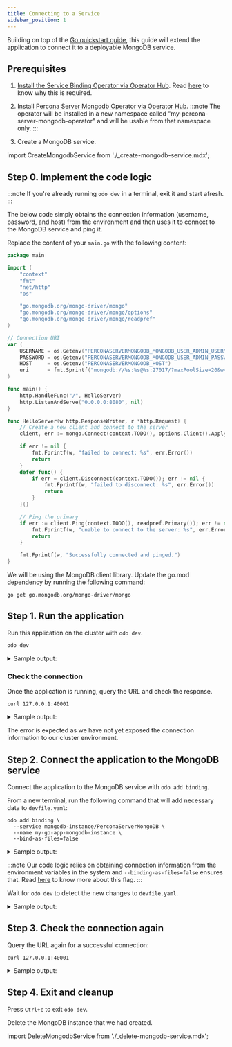 ```yaml
---
title: Connecting to a Service
sidebar_position: 1
---
```


Building on top of the [Go quickstart guide](../quickstart/go.md), this guide will extend the application to connect it to a deployable MongoDB service.

## Prerequisites
1. [Install the Service Binding Operator via Operator Hub](https://operatorhub.io/operator/service-binding-operator). Read [here](../../command-reference/add-binding.md#description) to know why this is required.

2. [Install Percona Server Mongodb Operator via Operator Hub](https://operatorhub.io/operator/percona-server-mongodb-operator).
:::note
The operator will be installed in a new namespace called "my-percona-server-mongodb-operator" and will be usable from that namespace only.
:::
3. Create a MongoDB service.

import CreateMongodbService from './_create-mongodb-service.mdx';

<CreateMongodbService/>

## Step 0. Implement the code logic
:::note
If you're already running `odo dev` in a terminal, exit it and start afresh.
:::

The below code simply obtains the connection information (username, password, and host) from the environment and then uses it to connect to the MongoDB service and ping it.

Replace the content of your `main.go` with the following content:
```go
package main

import (
	"context"
	"fmt"
	"net/http"
	"os"

	"go.mongodb.org/mongo-driver/mongo"
	"go.mongodb.org/mongo-driver/mongo/options"
	"go.mongodb.org/mongo-driver/mongo/readpref"
)

// Connection URI
var (
	USERNAME = os.Getenv("PERCONASERVERMONGODB_MONGODB_USER_ADMIN_USER")
	PASSWORD = os.Getenv("PERCONASERVERMONGODB_MONGODB_USER_ADMIN_PASSWORD")
	HOST     = os.Getenv("PERCONASERVERMONGODB_HOST")
	uri      = fmt.Sprintf("mongodb://%s:%s@%s:27017/?maxPoolSize=20&w=majority", USERNAME, PASSWORD, HOST)
)

func main() {
	http.HandleFunc("/", HelloServer)
	http.ListenAndServe("0.0.0.0:8080", nil)
}

func HelloServer(w http.ResponseWriter, r *http.Request) {
	// Create a new client and connect to the server
	client, err := mongo.Connect(context.TODO(), options.Client().ApplyURI(uri))

	if err != nil {
		fmt.Fprintf(w, "failed to connect: %s", err.Error())
		return
	}
	defer func() {
		if err = client.Disconnect(context.TODO()); err != nil {
			fmt.Fprintf(w, "failed to disconnect: %s", err.Error())
			return
		}
	}()

	// Ping the primary
	if err := client.Ping(context.TODO(), readpref.Primary()); err != nil {
		fmt.Fprintf(w, "unable to connect to the server: %s", err.Error())
		return
	}

	fmt.Fprintf(w, "Successfully connected and pinged.")
}
```
We will be using the MongoDB client library. Update the go.mod dependency by running the following command: 
```shell
go get go.mongodb.org/mongo-driver/mongo
```

## Step 1. Run the application
Run this application on the cluster with `odo dev`.
```shell
odo dev
```
<details>
<summary>Sample output:</summary>

```shell
$ odo dev
  __
 /  \__     Developing using the my-go-app Devfile
 \__/  \    Namespace: my-percona-server-mongodb-operator
 /  \__/    odo version: v3.0.0-rc1
 \__/

↪ Deploying to the cluster in developer mode
•  Waiting for Kubernetes resources  ...
⚠  Pod is Pending
✓  Pod is Running
✓  Syncing files into the container [152ms]
✓  Building your application in container on cluster (command: build) [15s]
•  Executing the application (command: run)  ...
-  Forwarding from 127.0.0.1:40001 -> 8080


Watching for changes in the current directory /tmp/go
Press Ctrl+c to exit `odo dev` and delete resources from the cluster

Pushing files...


File /tmp/go/.odo changed
•  Waiting for Kubernetes resources  ...
✓  Syncing files into the container [1ms]

Watching for changes in the current directory /tmp/go
Press Ctrl+c to exit `odo dev` and delete resources from the cluster
```
</details>


### Check the connection

Once the application is running, query the URL and check the response.
```shell
curl 127.0.0.1:40001
```
<details>
<summary>Sample output:</summary>

```shell
$ curl 127.0.0.1:40001
failed to connect: error validating uri: username required if URI contains user info
```
</details>


The error is expected as we have not yet exposed the connection information to our cluster environment.

## Step 2. Connect the application to the MongoDB service
Connect the application to the MongoDB service with `odo add binding`.

From a new terminal, run the following command that will add necessary data to `devfile.yaml`:
```shell
odo add binding \
  --service mongodb-instance/PerconaServerMongoDB \
  --name my-go-app-mongodb-instance \
  --bind-as-files=false
```

<details>
<summary>Sample output:</summary>

```shell
$ odo add binding --service mongodb-instance/PerconaServerMongoDB --name my-go-app-mongodb-instance --bind-as-files=false
 ✓  Successfully added the binding to the devfile.
Run `odo dev` to create it on the cluster.
```
</details>


:::note
Our code logic relies on obtaining connection information from the environment variables in the system and `--binding-as-files=false` ensures that. Read [here](../../command-reference/add-binding.md#understanding-bind-as-files) to know more about this flag.
:::

Wait for `odo dev` to detect the new changes to `devfile.yaml`. 

<details>
<summary>Sample output:</summary>

```shell
$ odo dev
  __                                                                                                                                              
 /  \__     Developing using the my-go-app Devfile                                                                                                
 \__/  \    Namespace: my-percona-server-mongodb-operator                                                                                         
 /  \__/    odo version: v3.0.0-rc1
 \__/

↪ Deploying to the cluster in developer mode
•  Waiting for Kubernetes resources  ...
⚠  Pod is Pending
✓  Pod is Running
✓  Syncing files into the container [152ms]
✓  Building your application in container on cluster (command: build) [15s]
•  Executing the application (command: run)  ...
-  Forwarding from 127.0.0.1:40001 -> 8080


Watching for changes in the current directory /tmp/go
Press Ctrl+c to exit `odo dev` and delete resources from the cluster

Pushing files...


File /tmp/go/.odo changed
•  Waiting for Kubernetes resources  ...
✓  Syncing files into the container [1ms]

Watching for changes in the current directory /tmp/go
Press Ctrl+c to exit `odo dev` and delete resources from the cluster

Pushing files...


File /tmp/go/devfile.yaml changed
•  Waiting for Kubernetes resources  ...
✓  Creating kind ServiceBinding
Error occurred on Push - watch command was unable to push component: some servicebindings are not injected

Updating Component...

•  Waiting for Kubernetes resources  ...
Error occurred on Push - watch command was unable to push component: some servicebindings are not injected

⚠  Pod is Terminating
•  Waiting for Kubernetes resources  ...
✗  Finished executing the application (command: run) [1m]
⚠  No pod exists
⚠  Pod is Pending
✓  Pod is Running
✓  Syncing files into the container [170ms]
✓  Building your application in container on cluster (command: build) [192ms]
•  Executing the application (command: run)  ...
-  Forwarding from 127.0.0.1:40001 -> 8080


Watching for changes in the current directory /tmp/go
Press Ctrl+c to exit `odo dev` and delete resources from the cluster

Pushing files...


File /tmp/go/devfile.yaml changed

File /tmp/go/.odo/devstate.json changed
•  Waiting for Kubernetes resources  ...
✓  Syncing files into the container [1ms]

Watching for changes in the current directory /tmp/go
Press Ctrl+c to exit `odo dev` and delete resources from the cluster


```
</details>


## Step 3. Check the connection again
Query the URL again for a successful connection: 
```shell
curl 127.0.0.1:40001
```

<details>
<summary>Sample output:</summary>

```shell
$ curl 127.0.0.1:40001
Successfully connected and pinged.
```
</details>


## Step 4. Exit and cleanup
Press `Ctrl+c` to exit `odo dev`.

Delete the MongoDB instance that we had created.

import DeleteMongodbService from './_delete-mongodb-service.mdx';

<DeleteMongodbService/>
